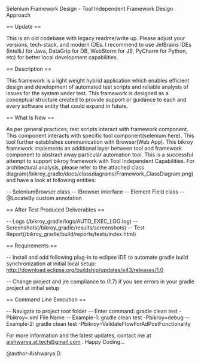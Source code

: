 Selenium Framework Design - Tool Independent Framework Design Approach

== Update ==

This is an old codebase with legacy readme/write up. Please adjust your versions, tech-stack, and modern IDEs. I recommend to use JetBrains IDEs (IntelliJ for Java, DataGrip for DB, WebStorm for JS, PyCharm for Python, etc) for better local development capabilities.  

== Description ==

This framework is a light weight hybrid application which enables efficient design and development of automated test scripts and reliable analysis of issues for the system under test. This framework is designed as a conceptual structure created to provide support or guidance to each and every software entity that could expand in future.

== What Is New ==

As per general practices; test scripts interact with framework component. This component interacts with specific tool component(selenium here). This tool further establishes communication with Browser(Web App). This bikroy framework implements an additional layer between tool and framework component to abstract away particular automation tool. This is a successful attempt to support bikroy framework with Tool Independent Capabilities. For architectural analysis, please refer to the attached class diagram(/bikroy_gradle/docs/classdiagrams/Framework_ClassDiagram.png) and have a look at following entities:

-- SeleniumBrowser class -- IBrowser interface -- Element Field class -- @LocateBy custom annotation

== After Test Produced Deliverables ==

-- Logs (/bikroy_gradle/logs/AUTO_EXEC_LOG.log) -- Screenshots(/bikroy_gradle/results/screenshots) -- Test Report(/bikroy_gradle/build/reports/tests/index.html)

== Requirements ==

-- Install and add following plug-in to eclipse IDE to automate gradle build synchronization at initial local setup: http://download.eclipse.org/buildship/updates/e43/releases/1.0

-- Change project and jre compliance to (1.7) if you see errors in your gradle project at initial setup

== Command Line Execution ==

-- Navigate to project root folder -- Enter command: gradle clean test -Pbikroy=.xml File Name -- Example-1: gradle clean test -Pbikroy=debug -- Example-2: gradle clean test -Pbikroy=ValidateFlowForAdPostFunctionality

For more information and the latest updates, contact me at aishwarya.at.tech@gmail.com . Happy Coding...


@author-Aishwarya D.
